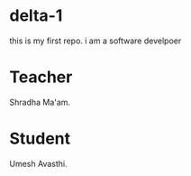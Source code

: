 # delta-1
this is my first repo. i am a software develpoer 

# Teacher
Shradha Ma'am.

# Student 
Umesh Avasthi.